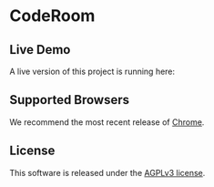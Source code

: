 # CodeRoom


## Live Demo

A live version of this project is running here:

## Supported Browsers

We recommend the most recent release of [Chrome](https://www.google.com/intl/en/chrome/browser/).

## License

This software is released under the [AGPLv3 license](https://www.gnu.org/licenses/agpl-3.0.html).
